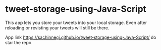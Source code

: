 # tweet-storage-using-Java-Script
This app lets you store your tweets into your local storage.
Even after reloading or revisting your tweets will still be there.

App link https://sachinnegi.github.io/tweet-storage-using-Java-Script/
do star the repo.
